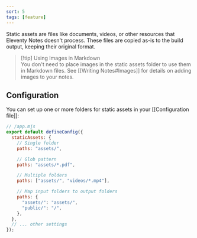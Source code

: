 ```yaml
---
sort: 5
tags: [feature]
---
```


Static assets are files like documents, videos, or other resources that Eleventy Notes doesn't process. These files are copied as-is to the build output, keeping their original format.

> [!tip] Using Images in Markdown  
> You don't need to place images in the static assets folder to use them in Markdown files. See [[Writing Notes#Images]] for details on adding images to your notes.

## Configuration

You can set up one or more folders for static assets in your [[Configuration file]]:

```js
// /app.mjs
export default defineConfig({
  staticAssets: {
    // Single folder
    paths: "assets/",

    // Glob pattern
    paths: "assets/*.pdf",

    // Multiple folders
    paths: ["assets/", "videos/*.mp4"],

    // Map input folders to output folders
    paths: {
      "assets/": "assets/",
      "public/": "/",
    },
  },
  // ... other settings
});
```
